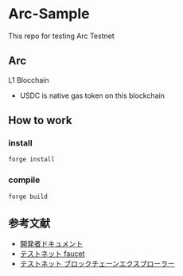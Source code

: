 # Arc-Sample

This repo for testing Arc Testnet

## Arc 

L1 Blocchain
- USDC is native gas token on this blockchain

## How to work

### install

```bash
forge install
```

### compile

```bash
forge build
```

## 参考文献
- [開発者ドキュメント](https://docs.arc.network/arc/tutorials/deploy-on-arc)
- [テストネット faucet](https://faucet.circle.com/)
- [テストネット ブロックチェーンエクスプローラー](https://testnet.arcscan.app)